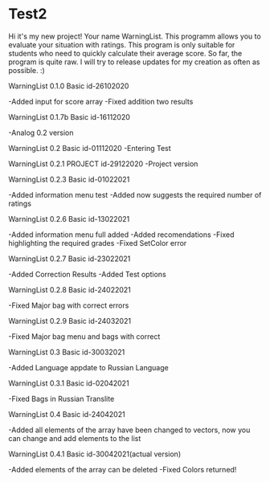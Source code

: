 # Test2

Hi it's my new project! Your name WarningList. 
This programm allows you to evaluate your situation with ratings. 
This program is only suitable for students who need to quickly calculate their average score. So far, the program is quite raw. 
I will try to release updates for my creation as often as possible. :)

WarningList 0.1.0 Basic id-26102020

-Added input for score array
-Fixed addition two results 

WarningList 0.1.7b Basic id-16112020

-Analog 0.2 version

WarningList 0.2 Basic id-01112020
-Entering Test

WarningList 0.2.1 PROJECT id-29122020
-Project version

WarningList 0.2.3 Basic id-01022021

-Added information menu test
-Added now suggests the required number of ratings 

WarningList 0.2.6 Basic id-13022021

-Added information menu full added
-Added recomendations
-Fixed highlighting the required grades
-Fixed SetColor error 

WarningList 0.2.7 Basic id-23022021

-Added Correction Results
-Added Test options

WarningList 0.2.8 Basic id-24022021

-Fixed Major bag with correct errors 

WarningList 0.2.9 Basic id-24032021

-Fixed Major bag menu and bags with correct

WarningList 0.3 Basic id-30032021

-Added Language appdate to Russian Language

WarningList 0.3.1 Basic id-02042021

-Fixed Bags in Russian Translite

WarningList 0.4 Basic id-24042021

-Added all elements of the array have been changed to vectors, 
now you can change and add elements to the list 

WarningList 0.4.1 Basic id-30042021(actual version)

-Added elements of the array can be deleted
-Fixed Colors returned!
